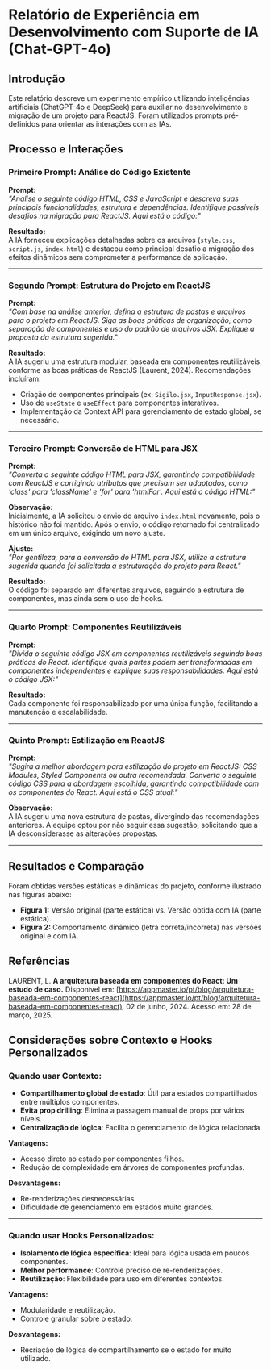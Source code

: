 # Relatório de Experiência em Desenvolvimento com Suporte de IA (Chat-GPT-4o)

## Introdução
Este relatório descreve um experimento empírico utilizando inteligências artificiais (ChatGPT-4o e DeepSeek) para auxiliar no desenvolvimento e migração de um projeto para ReactJS. Foram utilizados prompts pré-definidos para orientar as interações com as IAs.

## Processo e Interações

### Primeiro Prompt: Análise do Código Existente
**Prompt:**  
_"Analise o seguinte código HTML, CSS e JavaScript e descreva suas principais funcionalidades, estrutura e dependências. Identifique possíveis desafios na migração para ReactJS. Aqui está o código:"_

**Resultado:**  
A IA forneceu explicações detalhadas sobre os arquivos (`style.css`, `script.js`, `index.html`) e destacou como principal desafio a migração dos efeitos dinâmicos sem comprometer a performance da aplicação.

---

### Segundo Prompt: Estrutura do Projeto em ReactJS
**Prompt:**  
_"Com base na análise anterior, defina a estrutura de pastas e arquivos para o projeto em ReactJS. Siga as boas práticas de organização, como separação de componentes e uso do padrão de arquivos JSX. Explique a proposta da estrutura sugerida."_

**Resultado:**  
A IA sugeriu uma estrutura modular, baseada em componentes reutilizáveis, conforme as boas práticas de ReactJS (Laurent, 2024). Recomendações incluíram:
- Criação de componentes principais (ex: `Sigilo.jsx`, `InputResponse.jsx`).
- Uso de `useState` e `useEffect` para componentes interativos.
- Implementação da Context API para gerenciamento de estado global, se necessário.

---

### Terceiro Prompt: Conversão de HTML para JSX
**Prompt:**  
_"Converta o seguinte código HTML para JSX, garantindo compatibilidade com ReactJS e corrigindo atributos que precisam ser adaptados, como 'class' para 'className' e 'for' para 'htmlFor'. Aqui está o código HTML:"_

**Observação:**  
Inicialmente, a IA solicitou o envio do arquivo `index.html` novamente, pois o histórico não foi mantido. Após o envio, o código retornado foi centralizado em um único arquivo, exigindo um novo ajuste.

**Ajuste:**  
_"Por gentileza, para a conversão do HTML para JSX, utilize a estrutura sugerida quando foi solicitada a estruturação do projeto para React."_

**Resultado:**  
O código foi separado em diferentes arquivos, seguindo a estrutura de componentes, mas ainda sem o uso de hooks.

---

### Quarto Prompt: Componentes Reutilizáveis
**Prompt:**  
_"Divida o seguinte código JSX em componentes reutilizáveis seguindo boas práticas do React. Identifique quais partes podem ser transformadas em componentes independentes e explique suas responsabilidades. Aqui está o código JSX:"_

**Resultado:**  
Cada componente foi responsabilizado por uma única função, facilitando a manutenção e escalabilidade.

---

### Quinto Prompt: Estilização em ReactJS
**Prompt:**  
_"Sugira a melhor abordagem para estilização do projeto em ReactJS: CSS Modules, Styled Components ou outra recomendada. Converta o seguinte código CSS para a abordagem escolhida, garantindo compatibilidade com os componentes do React. Aqui está o CSS atual:"_

**Observação:**  
A IA sugeriu uma nova estrutura de pastas, divergindo das recomendações anteriores. A equipe optou por não seguir essa sugestão, solicitando que a IA desconsiderasse as alterações propostas.

---

## Resultados e Comparação
Foram obtidas versões estáticas e dinâmicas do projeto, conforme ilustrado nas figuras abaixo:

- **Figura 1:** Versão original (parte estática) vs. Versão obtida com IA (parte estática).  
- **Figura 2:** Comportamento dinâmico (letra correta/incorreta) nas versões original e com IA.

## Referências
LAURENT, L. **A arquitetura baseada em componentes do React: Um estudo de caso.** Disponível em: [https://appmaster.io/pt/blog/arquitetura-baseada-em-componentes-react](https://appmaster.io/pt/blog/arquitetura-baseada-em-componentes-react). 02 de junho, 2024. Acesso em: 28 de março, 2025.

## Considerações sobre Contexto e Hooks Personalizados

### Quando usar Contexto:
- **Compartilhamento global de estado**: Útil para estados compartilhados entre múltiplos componentes.
- **Evita prop drilling**: Elimina a passagem manual de props por vários níveis.
- **Centralização de lógica**: Facilita o gerenciamento de lógica relacionada.

**Vantagens:**  
- Acesso direto ao estado por componentes filhos.  
- Redução de complexidade em árvores de componentes profundas.  

**Desvantagens:**  
- Re-renderizações desnecessárias.  
- Dificuldade de gerenciamento em estados muito grandes.  

---

### Quando usar Hooks Personalizados:
- **Isolamento de lógica específica**: Ideal para lógica usada em poucos componentes.
- **Melhor performance**: Controle preciso de re-renderizações.
- **Reutilização**: Flexibilidade para uso em diferentes contextos.

**Vantagens:**  
- Modularidade e reutilização.  
- Controle granular sobre o estado.  

**Desvantagens:**  
- Recriação de lógica de compartilhamento se o estado for muito utilizado.  

